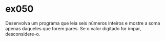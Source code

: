 # ex050
Desenvolva um programa que leia seis números inteiros e mostre a soma apenas daqueles que forem pares. Se o valor digitado for ímpar, desconsidere-o.
